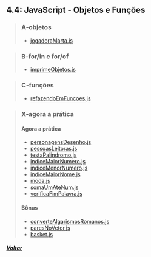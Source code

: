 ## 4.4: JavaScript - Objetos e Funções

> ### A-objetos
> 
> - [jogadoraMarta.js](A-objetos/jogadoraMarta.js)

> ### B-for/in e for/of
>
> - [imprimeObjetos.js](B-forin-forof/imprimeObjetos.js)

> ### C-funções
> 
> - [refazendoEmFuncoes.js](C-funcoes/refazendoEmFuncoes.js)

> ### X-agora a prática
> 
> #### Agora a prática
> 
> - [personagensDesenho.js](X-agora-a-pratica/personagensDesenho.js)
> - [pessoasLeitoras.js](X-agora-a-pratica/pessoasLeitoras.js)
> - [testaPalindromo.js](X-agora-a-pratica/testaPalindromo.js)
> - [indiceMaiorNumero.js](X-agora-a-pratica/indiceMaiorNumero.js)
> - [indiceMenorNumero.js](X-agora-a-pratica/indiceMenorNumero.js)
> - [indiceMaiorNome.js](X-agora-a-pratica/indiceMaiorNome.js)
> - [moda.js](X-agora-a-pratica/moda.js)
> - [somaUmAteNum.js](X-agora-a-pratica/somaUmAteNum.js)
> - [verificaFimPalavra.js](X-agora-a-pratica/verificaFimPalavra.js)
> 
> #### Bônus
> 
> - [converteAlgarismosRomanos.js](dia4-4/X-agora-a-pratica/converteAlgarismosRomanos.js)
> - [paresNoVetor.js](dia4-4/X-agora-a-pratica/paresNoVetor.js)
> - [basket.js](dia4-4/X-agora-a-pratica/basket.js)

##### [Voltar](https://github.com/nnnnadia/trybe-exercicios#bloco-4-introdução-à-javascript-e-lógica-de-programação)